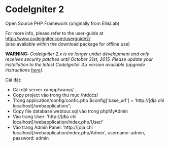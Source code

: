 # CodeIgniter 2
Open Source PHP Framework (originally from EllisLab)

For more info, please refer to the user-guide at http://www.codeigniter.com/userguide2/  
(also available within the download package for offline use)

**WARNING:** *CodeIgniter 2.x is no longer under development and only receives security patches until October 31st, 2015.
Please update your installation to the latest CodeIgniter 3.x version available
(upgrade instructions [here](http://www.codeigniter.com/userguide3/installation/upgrade_300.html)).*

Cài đặt:
- Cài dặt server xampp/wamp/...
- Copy project vào trong thư mục /htdocs/
- Trong application/config/confic.php
	$config['base_url'] = 'http://[địa chỉ localhost]/webapplication/';
- Copy file database webtour.sql vào trong phpMyAdmin
- Vào trang User: 'http://[địa chỉ localhost]/webapplication/index.php/User/'
- Vào trang Admin Panel: 'http://[địa chỉ localhost]/webapplication/index.php/Admin', username: admin, password: admin
